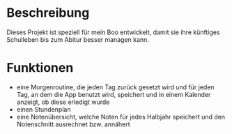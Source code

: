# Beschreibung
Dieses Projekt ist speziell für mein Boo entwickelt, damit sie ihre künftiges Schulleben bis zum Abitur besser managen kann.

# Funktionen
- eine Morgenroutine, die jeden Tag zurück gesetzt wird und für jeden Tag, an dem die App benutzt wird, speichert und in einem Kalender anzeigt, ob diese erledigt wurde
- einen Stundenplan
- eine Notenübersicht, welche Noten für jedes Halbjahr speichert und den Notenschnitt ausrechnet bzw. annähert